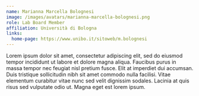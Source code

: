 ```yaml
---
name: Marianna Marcella Bolognesi
image: /images/avatars/marianna-marcella-bolognesi.png
role: Lab Board Member
affiliation: Università di Bologna
links:
  home-page: https://www.unibo.it/sitoweb/m.bolognesi
---
```


Lorem ipsum dolor sit amet, consectetur adipiscing elit, sed do eiusmod
tempor incididunt ut labore et dolore magna aliqua.
Faucibus purus in massa tempor nec feugiat nisl pretium fusce.
Elit at imperdiet dui accumsan.
Duis tristique sollicitudin nibh sit amet commodo nulla facilisi.
Vitae elementum curabitur vitae nunc sed velit dignissim sodales.
Lacinia at quis risus sed vulputate odio ut.
Magna eget est lorem ipsum.
